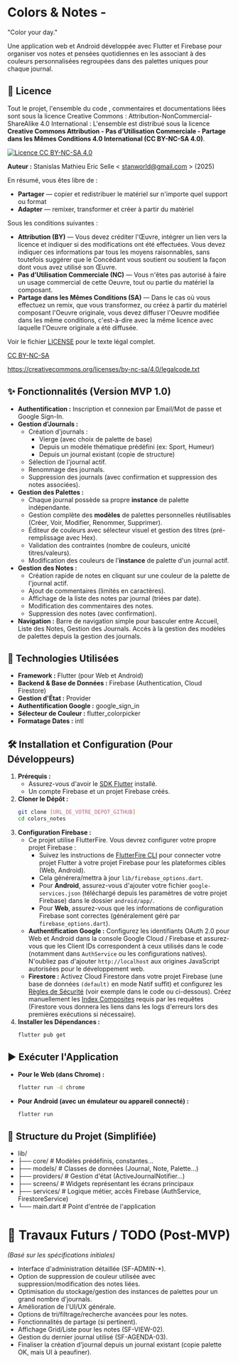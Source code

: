 # Colors & Notes -

"Color your day."

Une application web et Android développée avec Flutter et Firebase pour organiser vos notes et pensées quotidiennes en les associant à des couleurs personnalisées regroupées dans des palettes uniques pour chaque journal.

## 📜 Licence 
Tout le projet, l'ensemble du code , commentaires et documentations liées sont sous la licence Creative Commons : Attribution-NonCommercial-ShareAlike 4.0 International  :
L'ensemble est distribué sous la licence **Creative Commons Attribution - Pas d’Utilisation Commerciale - Partage dans les Mêmes Conditions 4.0 International (CC BY-NC-SA 4.0)**.

[![Licence CC BY-NC-SA 4.0](https://licensebuttons.net/l/by-nc-sa/4.0/88x31.png)](http://creativecommons.org/licenses/by-nc-sa/4.0/)

**Auteur :** Stanislas Mathieu Eric Selle < stanworld@gmail.com > (2025)

En résumé, vous êtes libre de :
* **Partager** — copier et redistribuer le matériel sur n'importe quel support ou format
* **Adapter** — remixer, transformer et créer à partir du matériel

Sous les conditions suivantes :
* **Attribution (BY)** — Vous devez créditer l'Œuvre, intégrer un lien vers la licence et indiquer si des modifications ont été effectuées. Vous devez indiquer ces informations par tous les moyens raisonnables, sans toutefois suggérer que le Concédant vous soutient ou soutient la façon dont vous avez utilisé son Œuvre.
* **Pas d’Utilisation Commerciale (NC)** — Vous n'êtes pas autorisé à faire un usage commercial de cette Oeuvre, tout ou partie du matériel la composant.
* **Partage dans les Mêmes Conditions (SA)** — Dans le cas où vous effectuez un remix, que vous transformez, ou créez à partir du matériel composant l'Oeuvre originale, vous devez diffuser l'Oeuvre modifiée dans les même conditions, c'est-à-dire avec la même licence avec laquelle l'Oeuvre originale a été diffusée.

Voir le fichier [LICENSE](LICENSE) pour le texte légal complet.

[CC BY-NC-SA](https://creativecommons.org/licenses/by-nc-sa/4.0/legalcode) 

https://creativecommons.org/licenses/by-nc-sa/4.0/legalcode.txt




## ✨ Fonctionnalités (Version MVP 1.0)

* **Authentification :** Inscription et connexion par Email/Mot de passe et Google Sign-In.
* **Gestion d'Journals :**
    * Création d'journals :
        * Vierge (avec choix de palette de base)
        * Depuis un modèle thématique prédéfini (ex: Sport, Humeur)
        * Depuis un journal existant (copie de structure)
    * Sélection de l'journal actif.
    * Renommage des journals.
    * Suppression des journals (avec confirmation et suppression des notes associées).
* **Gestion des Palettes :**
    * Chaque journal possède sa propre **instance** de palette indépendante.
    * Gestion complète des **modèles** de palettes personnelles réutilisables (Créer, Voir, Modifier, Renommer, Supprimer).
    * Éditeur de couleurs avec sélecteur visuel et gestion des titres (pré-remplissage avec Hex).
    * Validation des contraintes (nombre de couleurs, unicité titres/valeurs).
    * Modification des couleurs de l'**instance** de palette d'un journal actif.
* **Gestion des Notes :**
    * Création rapide de notes en cliquant sur une couleur de la palette de l'journal actif.
    * Ajout de commentaires (limités en caractères).
    * Affichage de la liste des notes par journal (triées par date).
    * Modification des commentaires des notes.
    * Suppression des notes (avec confirmation).
* **Navigation :** Barre de navigation simple pour basculer entre Accueil, Liste des Notes, Gestion des Journals. Accès à la gestion des modèles de palettes depuis la gestion des journals.

## 🚀 Technologies Utilisées

* **Framework :** Flutter (pour Web et Android)
* **Backend & Base de Données :** Firebase (Authentication, Cloud Firestore)
* **Gestion d'État :** Provider
* **Authentification Google :** google_sign_in
* **Sélecteur de Couleur :** flutter_colorpicker
* **Formatage Dates :** intl

## 🛠️ Installation et Configuration (Pour Développeurs)

1.  **Prérequis :**
    * Assurez-vous d'avoir le [SDK Flutter](https://docs.flutter.dev/get-started/install) installé.
    * Un compte Firebase et un projet Firebase créés.
2.  **Cloner le Dépôt :**
    ```bash
    git clone [URL_DE_VOTRE_DEPOT_GITHUB]
    cd colors_notes
    ```
3.  **Configuration Firebase :**
    * Ce projet utilise FlutterFire. Vous devrez configurer votre propre projet Firebase :
        * Suivez les instructions de [FlutterFire CLI](https://firebase.google.com/docs/flutter/setup?platform=web) pour connecter votre projet Flutter à votre projet Firebase pour les plateformes cibles (Web, Android).
        * Cela générera/mettra à jour `lib/firebase_options.dart`.
        * Pour **Android**, assurez-vous d'ajouter votre fichier `google-services.json` (téléchargé depuis les paramètres de votre projet Firebase) dans le dossier `android/app/`.
        * Pour **Web**, assurez-vous que les informations de configuration Firebase sont correctes (généralement géré par `firebase_options.dart`).
    * **Authentification Google :** Configurez les identifiants OAuth 2.0 pour Web et Android dans la console Google Cloud / Firebase et assurez-vous que les Client IDs correspondent à ceux utilisés dans le code (notamment dans `AuthService` ou les configurations natives). N'oubliez pas d'ajouter `http://localhost` aux origines JavaScript autorisées pour le développement web.
    * **Firestore :** Activez Cloud Firestore dans votre projet Firebase (une base de données `(default)` en mode Natif suffit) et configurez les [Règles de Sécurité](https://firebase.google.com/docs/firestore/security/get-started) (voir exemple dans le code ou ci-dessous). Créez manuellement les [Index Composites](https://firebase.google.com/docs/firestore/query-data/indexing) requis par les requêtes (Firestore vous donnera les liens dans les logs d'erreurs lors des premières exécutions si nécessaire).
4.  **Installer les Dépendances :**
    ```bash
    flutter pub get
    ```

## ▶️ Exécuter l'Application

* **Pour le Web (dans Chrome) :**
    ```bash
    flutter run -d chrome
    ```
* **Pour Android (avec un émulateur ou appareil connecté) :**
    ```bash
    flutter run
    ```

## 📂 Structure du Projet (Simplifiée)
* lib/
* ├── core/                 # Modèles prédéfinis, constantes...
* ├── models/               # Classes de données (Journal, Note, Palette...)
* ├── providers/            # Gestion d'état (ActiveJournalNotifier...)
* ├── screens/              # Widgets représentant les écrans principaux
* ├── services/             # Logique métier, accès Firebase (AuthService, FirestoreService)
* └── main.dart             # Point d'entrée de l'application

# 🔮 Travaux Futurs / TODO (Post-MVP)

*(Basé sur les spécifications initiales)*

* Interface d'administration détaillée (SF-ADMIN-\*).
* Option de suppression de couleur utilisée avec suppression/modification des notes liées.
* Optimisation du stockage/gestion des instances de palettes pour un grand nombre d'journals.
* Amélioration de l'UI/UX générale.
* Options de tri/filtrage/recherche avancées pour les notes.
* Fonctionnalités de partage (si pertinent).
* Affichage Grid/Liste pour les notes (SF-VIEW-02).
* Gestion du dernier journal utilisé (SF-AGENDA-03).
* Finaliser la création d'journal depuis un journal existant (copie palette OK, mais UI à peaufiner).



